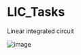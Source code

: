 # LIC_Tasks
Linear integrated circuit 


![image](https://github.com/user-attachments/assets/6c91323e-bfd1-433c-a511-1c7489f9b232)
